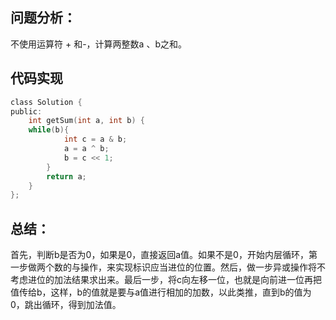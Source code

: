 ## 问题分析： 
不使用运算符 + 和-，计算两整数a 、b之和。

## 代码实现
```c
class Solution {
public:
    int getSum(int a, int b) {
    while(b){
            int c = a & b;  
            a = a ^ b;  
            b = c << 1;  
        }  
        return a;
    }
};
```
## 总结：
首先，判断b是否为0，如果是0，直接返回a值。如果不是0，开始内层循环，第一步做两个数的与操作，来实现标识应当进位的位置。然后，做一步异或操作将不考虑进位的加法结果求出来。最后一步，将c向左移一位，也就是向前进一位再把值传给b，这样，b的值就是要与a值进行相加的加数，以此类推，直到b的值为0，跳出循环，得到加法值。